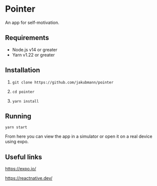 # Pointer
An app for self-motivation.

## Requirements

- Node.js v14 or greater
- Yarn v1.22 or greater

## Installation
1. ``` git clone https://github.com/jakubmann/pointer ```

2. ``` cd pointer ```

3. ``` yarn install ```

## Running
``` yarn start ```

From here you can view the app in a simulator or open it on a real device using expo.

## Useful links
https://expo.io/

https://reactnative.dev/
